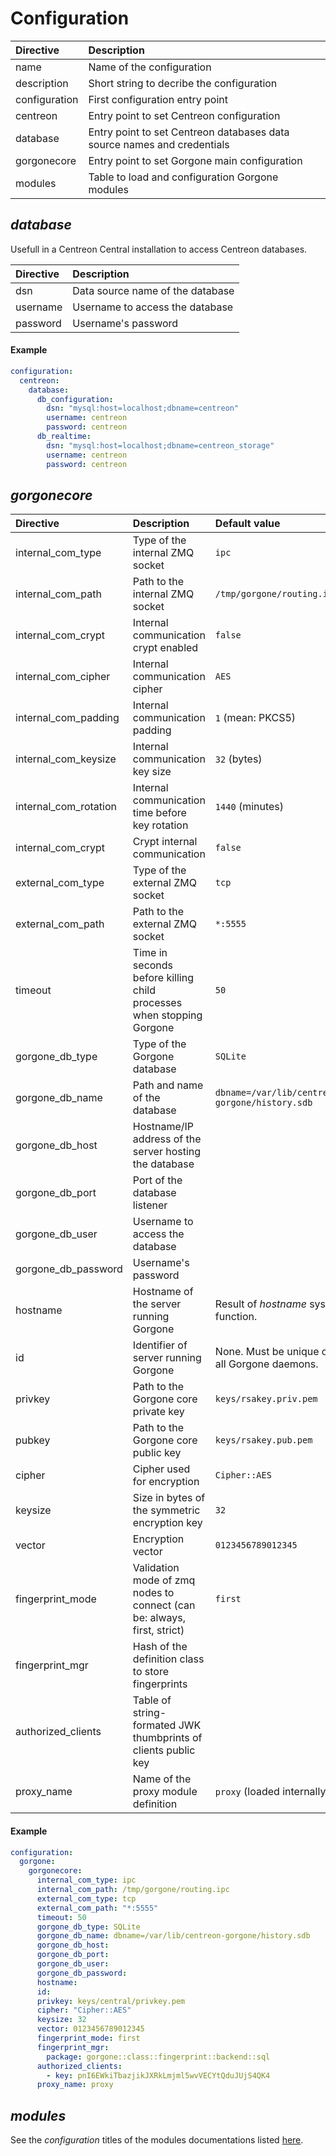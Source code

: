 # Configuration

| Directive     | Description                                                             |
| :------------ | :---------------------------------------------------------------------- |
| name          | Name of the configuration                                               |
| description   | Short string to decribe the configuration                               |
| configuration | First configuration entry point                                         |
| centreon      | Entry point to set Centreon configuration                               |
| database      | Entry point to set Centreon databases data source names and credentials |
| gorgonecore   | Entry point to set Gorgone main configuration                           |
| modules       | Table to load and configuration Gorgone modules                         |

## *database*

Usefull in a Centreon Central installation to access Centreon databases.

| Directive | Description                      |
| :-------- | :------------------------------- |
| dsn       | Data source name of the database |
| username  | Username to access the database  |
| password  | Username's password              |

#### Example

```yaml
configuration:
  centreon:
    database:
      db_configuration:
        dsn: "mysql:host=localhost;dbname=centreon"
        username: centreon
        password: centreon
      db_realtime:
        dsn: "mysql:host=localhost;dbname=centreon_storage"
        username: centreon
        password: centreon
```

## *gorgonecore*

| Directive             | Description                                                             | Default value                                  |
| :-------------------- | :---------------------------------------------------------------------- | :--------------------------------------------- |
| internal_com_type     | Type of the internal ZMQ socket                                         | `ipc`                                          |
| internal_com_path     | Path to the internal ZMQ socket                                         | `/tmp/gorgone/routing.ipc`                     |
| internal_com_crypt    | Internal communication crypt enabled                                    | `false`                                        |
| internal_com_cipher   | Internal communication cipher                                           | `AES`                                          |
| internal_com_padding  | Internal communication padding                                          | `1` (mean: PKCS5)                              |
| internal_com_keysize  | Internal communication key size                                         | `32` (bytes)                                   |
| internal_com_rotation | Internal communication time before key rotation                         | `1440` (minutes)                               |
| internal_com_crypt    | Crypt internal communication                                            | `false`                                        |
| external_com_type     | Type of the external ZMQ socket                                         | `tcp`                                          |
| external_com_path     | Path to the external ZMQ socket                                         | `*:5555`                                       |
| timeout               | Time in seconds before killing child processes when stopping Gorgone    | `50`                                           |
| gorgone_db_type       | Type of the Gorgone database                                            | `SQLite`                                       |
| gorgone_db_name       | Path and name of the database                                           | `dbname=/var/lib/centreon-gorgone/history.sdb` |
| gorgone_db_host       | Hostname/IP address of the server hosting the database                  |                                                |
| gorgone_db_port       | Port of the database listener                                           |                                                |
| gorgone_db_user       | Username to access the database                                         |                                                |
| gorgone_db_password   | Username's password                                                     |                                                |
| hostname              | Hostname of the server running Gorgone                                  | Result of *hostname* system function.          |
| id                    | Identifier of server running Gorgone                                    | None. Must be unique over all Gorgone daemons. |
| privkey               | Path to the Gorgone core private key                                    | `keys/rsakey.priv.pem`                         |
| pubkey                | Path to the Gorgone core public key                                     | `keys/rsakey.pub.pem`                          |
| cipher                | Cipher used for encryption                                              | `Cipher::AES`                                  |
| keysize               | Size in bytes of the symmetric encryption key                           | `32`                                           |
| vector                | Encryption vector                                                       | `0123456789012345`                             |
| fingerprint_mode      | Validation mode of zmq nodes to connect (can be: always, first, strict) | `first`                                        |
| fingerprint_mgr       | Hash of the definition class to store fingerprints                      |                                                |
| authorized_clients    | Table of string-formated JWK thumbprints of clients public key          |                                                |
| proxy_name            | Name of the proxy module definition                                     | `proxy` (loaded internally)                    |

#### Example

```yaml
configuration:
  gorgone:
    gorgonecore:
      internal_com_type: ipc
      internal_com_path: /tmp/gorgone/routing.ipc
      external_com_type: tcp
      external_com_path: "*:5555"
      timeout: 50
      gorgone_db_type: SQLite
      gorgone_db_name: dbname=/var/lib/centreon-gorgone/history.sdb
      gorgone_db_host:
      gorgone_db_port:
      gorgone_db_user:
      gorgone_db_password:
      hostname:
      id:
      privkey: keys/central/privkey.pem
      cipher: "Cipher::AES"
      keysize: 32
      vector: 0123456789012345
      fingerprint_mode: first
      fingerprint_mgr:
        package: gorgone::class::fingerprint::backend::sql
      authorized_clients:
        - key: pnI6EWkiTbazjikJXRkLmjml5wvVECYtQduJUjS4QK4
      proxy_name: proxy
```

## *modules*

See the *configuration* titles of the modules documentations listed [here](../docs/modules.md).
